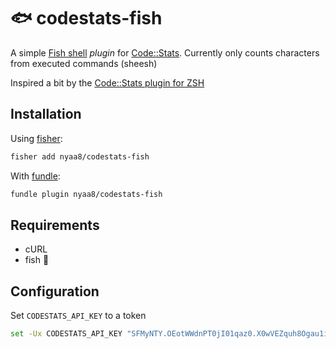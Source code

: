 🐟 codestats-fish
=================

A simple [Fish shell](https://fishshell.com/) *plugin* for [Code::Stats](https://codestats.net/).
Currently only counts characters from executed commands (sheesh)

Inspired a bit by the [Code::Stats plugin for ZSH](https://gitlab.com/code-stats/code-stats-zsh)

Installation
------------

Using [fisher](https://github.com/jorgebucaran/fisher):

```sh
fisher add nyaa8/codestats-fish
```

With [fundle](https://github.com/danhper/fundle):

```sh
fundle plugin nyaa8/codestats-fish
```

Requirements
------------
* cURL
* fish 🙂

Configuration
-------------

Set `CODESTATS_API_KEY` to a token
```sh
set -Ux CODESTATS_API_KEY "SFMyNTY.OEotWWdnPT0jI01qaz0.X0wVEZquh8Ogau1iTtBihYqqL71FD8N6p5ChQiIpaxQ"
```

